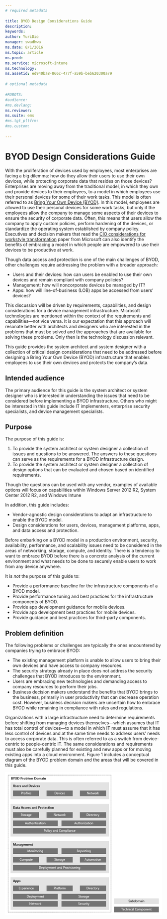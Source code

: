 ```yaml
---
# required metadata

title: BYOD Design Considerations Guide
description:
keywords:
author: YuriDio
manager: swadhwa
ms.date: 8/1/2016
ms.topic: article
ms.prod:
ms.service: microsoft-intune
ms.technology:
ms.assetid: ed940ba8-866c-477f-a59b-beb620300a79

# optional metadata

#ROBOTS:
#audience:
#ms.devlang:
ms.reviewer: 
ms.suite: ems
#ms.tgt_pltfrm:
#ms.custom:

---
```


# BYOD Design Considerations Guide

With the proliferation of devices used by employees, most enterprises are facing a big dilemma: how do they allow their users to use their own devices, while protecting corporate data that resides on those devices? Enterprises are moving away from the traditional model, in which they own and provide devices to their employees, to a model in which employees use their personal devices for some of their work tasks. This model is often referred to as [Bring Your Own Device (BYOD)](https://technet.microsoft.com/library/dn645493.aspx). In this model, employees are allowed to use their personal devices for some work tasks, but only if the employees allow the company to manage some aspects of their devices to ensure the security of corporate data. Often, this means that users allow the company to apply custom policies, perform hardening of the devices, or standardize the operating system established by company policy. Executives and decision makers that read the [CIO considerations for workstyle transformation](http://download.microsoft.com/download/5/3/A/53A96632-02E3-416C-B209-D8725AA80AFE/CIO%20Considerations%20for%20Workstyle%20Transformation2.pdf) paper from Microsoft can also identify the benefits of embracing a model in which people are empowered to use their devices to be productive at work.

Though data access and protection is one of the main challenges of BYOD, other challenges require addressing the problem with a broader approach:

- Users and their devices: how can users be enabled to use their own devices and remain compliant with company policies?
- Management: how will noncorporate devices be managed by IT?
- Apps: how will line-of-business (LOB) apps be accessed from users’ devices?

This discussion will be driven by requirements, capabilities, and design considerations for a device management infrastructure. Microsoft technologies are mentioned within the context of the requirements and capabilities—not vice versa. It is our expectation that this approach will resonate better with architects and designers who are interested in the problems that must be solved and the approaches that are available for solving these problems. Only then is the technology discussion relevant.

This guide provides the system architect and system designer with a collection of critical design considerations that need to be addressed before designing a Bring Your Own Device (BYOD) infrastructure that enables employees to use their own devices and protects the company’s data.

## Intended audience

The primary audience for this guide is the system architect or system designer who is interested in understanding the issues that need to be considered before implementing a BYOD infrastructure. Others who might be interested in this guide include IT implementers, enterprise security specialists, and device management specialists.</para>
    
## Purpose
  
The purpose of this guide is:

1. To provide the system architect or system designer a collection of issues and questions to be answered. The answers to these questions can serve as the requirements for a BYOD infrastructure design.
2. To provide the system architect or system designer a collection of design options that can be evaluated and chosen based on identified requirements. 

Though the questions can be used with any vendor, examples of available options will focus on capabilities within Windows Server 2012 R2, System Center 2012 R2, and Windows Intune

In addition, this guide includes:

- Vendor-agnostic design considerations to adapt an infrastructure to enable the BYOD model. 
- Design considerations for users, devices, management platforms, apps, and data access and protection.

Before embarking on a BYOD model in a production environment, security, availability, performance, and scalability issues need to be considered in the areas of networking, storage, compute, and identity. There is a tendency to want to embrace BYOD before there is a concrete analysis of the current environment and what needs to be done to securely enable users to work from any device anywhere.

It is *not* the purpose of this guide to:

- Provide a performance baseline for the infrastructure components of a BYOD model. 
- Provide performance tuning and best practices for the infrastructure components of BYOD.
- Provide app development guidance for mobile devices.
- Provide app development best practices for mobile devices.
- Provide guidance and best practices for third-party components.

## Problem definition

The following problems or challenges are typically the ones encountered by companies trying to embrace BYOD:

- The existing management platform is unable to allow users to bring their own devices and have access to company resources.
- The security strategy already in place does not address the security challenges that BYOD introduces to the environment.
- Users are embracing new technologies and demanding access to company resources to perform their jobs.
- Business decision makers understand the benefits that BYOD brings to the business, primarily in user productivity that can decrease operation cost. However, business decision makers are uncertain how to embrace BYOD while remaining in compliance with rules and regulations.

Organizations with a large infrastructure need to determine requirements before shifting from managing devices themselves—which assumes that IT has total control of devices—to a model in which IT must assume that it has less control of devices and at the same time needs to address users’ needs to access corporate data. This is often referred to as a switch from device-centric to people-centric IT. The same considerations and requirements must also be carefully planned for existing and new apps or for moving existing apps into a cloud environment. Figure 1 includes a conceptual diagram of the BYOD problem domain and the areas that will be covered in this guide.

![Problem Domain](./media/BYOD_Figure1.png)

